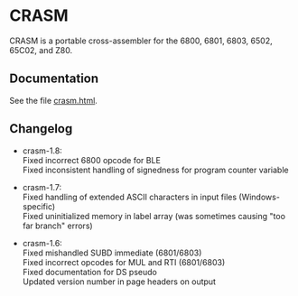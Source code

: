 # CRASM

CRASM is a portable cross-assembler for the 6800, 6801, 6803, 6502, 65C02, and Z80.

## Documentation

See the file [crasm.html](http://htmlpreview.github.io/?https://github.com/colinbourassa/crasm/blob/master/crasm.html).

## Changelog

   *  crasm-1.8:  
      Fixed incorrect 6800 opcode for BLE  
      Fixed inconsistent handling of signedness for program counter variable  

   *  crasm-1.7:  
      Fixed handling of extended ASCII characters in input files (Windows-specific)  
      Fixed uninitialized memory in label array (was sometimes causing "too far branch" errors)

   *  crasm-1.6:  
      Fixed mishandled SUBD immediate (6801/6803)  
      Fixed incorrect opcodes for MUL and RTI (6801/6803)  
      Fixed documentation for DS pseudo  
      Updated version number in page headers on output  
